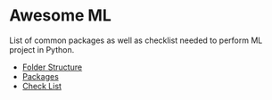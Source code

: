 # Awesome ML

List of common packages as well as checklist needed to perform ML project in Python.

- [Folder Structure](folderstructure.md)
- [Packages](packages.md)
- [Check List](checklist.md)
